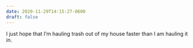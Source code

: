 ```yaml
---
date: 2020-11-29T14:15:27-0600
draft: false
---
```


I just hope that I’m hauling trash out of my house faster than I am hauling it in.

